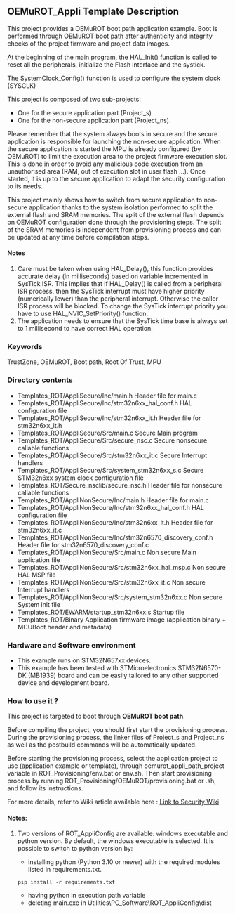 ## <b>OEMuROT_Appli Template Description</b>

This project provides a OEMuROT boot path application example. Boot is performed through OEMuROT boot path after authenticity and integrity checks of the project firmware and project data
images.


At the beginning of the main program, the HAL\_Init() function is called to reset
all the peripherals, initialize the Flash interface and the systick.


The SystemClock\_Config() function is used to configure the system clock (SYSCLK)


This project is composed of two sub-projects: 


* One for the secure application part (Project\_s)
* One for the non-secure application part (Project\_ns).


Please remember that the system always boots in secure and the secure application is responsible for launching the non-secure application. When the secure application is started the MPU is already configured (by OEMuROT) to limit the execution area to the project firmware execution slot. This is done in order to avoid any malicious code execution from an unauthorised area (RAM, out of execution slot in user flash …). Once started, it is up to the secure application to adapt the security configuration to its needs.


This project mainly shows how to switch from secure application to non-secure application thanks to the system isolation performed to split the external flash and SRAM memories. The split of the external flash depends on OEMuROT configuration done through the provisioning steps. The split of the SRAM memories is independent from provisioning process and can be updated at any time before compilation steps.


#### **Notes**


1. Care must be taken when using HAL\_Delay(), this function provides accurate delay (in milliseconds)
based on variable incremented in SysTick ISR. This implies that if HAL\_Delay() is called from
a peripheral ISR process, then the SysTick interrupt must have higher priority (numerically lower)
than the peripheral interrupt. Otherwise the caller ISR process will be blocked.
To change the SysTick interrupt priority you have to use HAL\_NVIC\_SetPriority() function.
2. The application needs to ensure that the SysTick time base is always set to 1 millisecond
to have correct HAL operation.


### **Keywords**


TrustZone, OEMuROT, Boot path, Root Of Trust, MPU


### **Directory contents**


* Templates\_ROT/AppliSecure/Inc/main.h Header file for main.c
* Templates\_ROT/AppliSecure/Inc/stm32n6xx\_hal\_conf.h HAL configuration file
* Templates\_ROT/AppliSecure/Inc/stm32n6xx\_it.h Header file for stm32n6xx\_it.h
* Templates\_ROT/AppliSecure/Src/main.c Secure Main program
* Templates\_ROT/AppliSecure/Src/secure\_nsc.c Secure nonsecure callable functions
* Templates\_ROT/AppliSecure/Src/stm32n6xx\_it.c Secure Interrupt handlers
* Templates\_ROT/AppliSecure/Src/system\_stm32n6xx\_s.c Secure STM32n6xx system clock configuration file
* Templates\_ROT/Secure\_nsclib/secure\_nsc.h Header file for nonsecure callable functions
* Templates\_ROT/AppliNonSecure/Inc/main.h Header file for main.c
* Templates\_ROT/AppliNonSecure/Inc/stm32n6xx\_hal\_conf.h HAL configuration file
* Templates\_ROT/AppliNonSecure/Inc/stm32n6xx\_it.h Header file for stm32n6xx\_it.c
* Templates\_ROT/AppliNonSecure/Inc/stm32n6570\_discovery\_conf.h Header file for stm32n6570\_discovery\_conf.c
* Templates\_ROT/AppliNonSecure/Src/main.c Non secure Main application file
* Templates\_ROT/AppliNonSecure/Src/stm32n6xx\_hal\_msp.c Non secure HAL MSP file
* Templates\_ROT/AppliNonSecure/Src/stm32n6xx\_it.c Non secure Interrupt handlers
* Templates\_ROT/AppliNonSecure/Src/system\_stm32n6xx.c Non secure System init file
* Templates\_ROT/EWARM/startup\_stm32n6xx.s Startup file
* Templates\_ROT/Binary Application firmware image (application binary + MCUBoot header and metadata)


### **Hardware and Software environment**


* This example runs on STM32N657xx devices.
* This example has been tested with STMicroelectronics STM32N6570-DK (MB1939) board and can be easily tailored to any other supported device and development board.


### **How to use it ?**


This project is targeted to boot through **OEMuROT boot path**.


Before compiling the project, you should first start the provisioning process. During the provisioning process, the linker files of Project\_s and Project\_ns as well as the postbuild commands will be automatically updated.


Before starting the provisioning process, select the application project to use (application example or template), through oemurot\_appli\_path\_project variable in ROT\_Provisioning/env.bat or env.sh. Then start provisioning process by running ROT\_Provisioning/OEMuROT/provisioning.bat or .sh, and follow its instructions.


For more details, refer to Wiki article available here : [Link to Security Wiki](https://wiki.st.com/stm32mcu/wiki/Category:Security)


#### **Notes:**


1. Two versions of ROT\_AppliConfig are available: windows executable and python version. By default, the windows executable is selected. It
is possible to switch to python version by: 


	* installing python (Python 3.10 or newer) with the required modules listed in requirements.txt. 
	```
	pip install -r requirements.txt
	
	```
	* having python in execution path variable
	* deleting main.exe in Utilities\PC\_Software\ROT\_AppliConfig\dist






